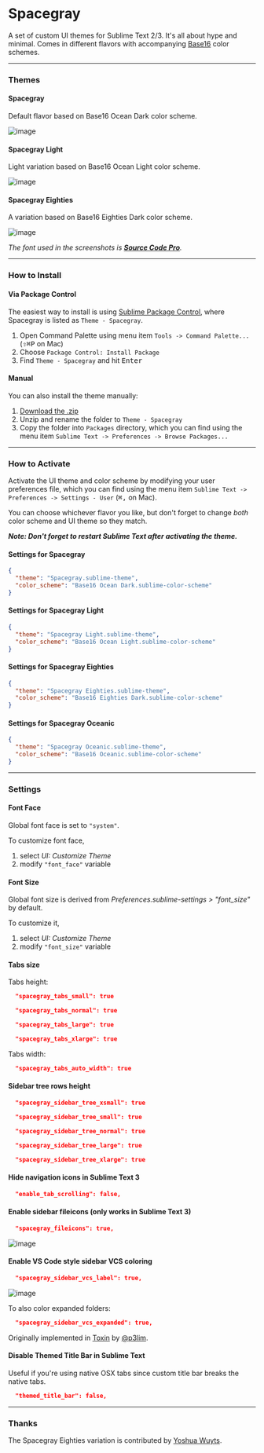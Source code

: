 # Spacegray

A set of custom UI themes for Sublime Text 2/3. It's all about hype and minimal. Comes in different flavors with accompanying [Base16](https://github.com/chriskempson/base16) color schemes.

***

### Themes

#### Spacegray

Default flavor based on Base16 Ocean Dark color scheme.

![image](screenshots/spacegray.png)

#### Spacegray Light

Light variation based on Base16 Ocean Light color scheme.

![image](screenshots/spacegray-light.png)

#### Spacegray Eighties

A variation based on Base16 Eighties Dark color scheme.

![image](screenshots/spacegray-eighties.png)

*The font used in the screenshots is [__Source Code Pro__](https://github.com/adobe-fonts/source-code-pro).*

***

### How to Install

#### Via Package Control

The easiest way to install is using [Sublime Package Control](https://sublime.wbond.net), where Spacegray is listed as `Theme - Spacegray`.

1. Open Command Palette using menu item `Tools -> Command Palette...` (<kbd>⇧</kbd><kbd>⌘</kbd><kbd>P</kbd> on Mac)
2. Choose `Package Control: Install Package`
3. Find `Theme - Spacegray` and hit <kbd>Enter</kbd>

#### Manual

You can also install the theme manually:

1. [Download the .zip](https://github.com/kkga/spacegray/archive/master.zip)
2. Unzip and rename the folder to `Theme - Spacegray`
3. Copy the folder into `Packages` directory, which you can find using the menu item `Sublime Text -> Preferences -> Browse Packages...`

***

### How to Activate

Activate the UI theme and color scheme by modifying your user preferences file, which you can find using the menu item `Sublime Text -> Preferences -> Settings - User` (<kbd>⌘</kbd><kbd>,</kbd> on Mac).

You can choose whichever flavor you like, but don't forget to change *both* color scheme and UI theme so they match.

***Note: Don't forget to restart Sublime Text after activating the theme.***

#### Settings for Spacegray

```json
{
  "theme": "Spacegray.sublime-theme",
  "color_scheme": "Base16 Ocean Dark.sublime-color-scheme"
}
```

#### Settings for Spacegray Light

```json
{
  "theme": "Spacegray Light.sublime-theme",
  "color_scheme": "Base16 Ocean Light.sublime-color-scheme"
}
```

#### Settings for Spacegray Eighties

```json
{
  "theme": "Spacegray Eighties.sublime-theme",
  "color_scheme": "Base16 Eighties Dark.sublime-color-scheme"
}
```

#### Settings for Spacegray Oceanic

```json
{
  "theme": "Spacegray Oceanic.sublime-theme",
  "color_scheme": "Base16 Oceanic.sublime-color-scheme"
}
```

***

### Settings

#### Font Face

Global font face is set to `"system"`.

To customize font face,

1. select _UI: Customize Theme_
2. modify `"font_face"` variable

#### Font Size

Global font size is derived from _Preferences.sublime-settings > "font_size"_ by default.

To customize it, 

1. select _UI: Customize Theme_
2. modify `"font_size"` variable

#### Tabs size

Tabs height:

```json
  "spacegray_tabs_small": true
```
```json
  "spacegray_tabs_normal": true
```
```json
  "spacegray_tabs_large": true
```
```json
  "spacegray_tabs_xlarge": true
```

Tabs width:

```json
  "spacegray_tabs_auto_width": true
```

#### Sidebar tree rows height

```json
  "spacegray_sidebar_tree_xsmall": true
```
```json
  "spacegray_sidebar_tree_small": true
```
```json
  "spacegray_sidebar_tree_normal": true
```
```json
  "spacegray_sidebar_tree_large": true
```
```json
  "spacegray_sidebar_tree_xlarge": true
```

#### Hide navigation icons in Sublime Text 3

```json
  "enable_tab_scrolling": false,
```

#### Enable sidebar fileicons (only works in Sublime Text 3)

```json
  "spacegray_fileicons": true,
```

![image](screenshots/spacegray-fileicons.png)

#### Enable VS Code style sidebar VCS coloring

```json
  "spacegray_sidebar_vcs_label": true,
```

![image](screenshots/spacegray-vcs.png)

To also color expanded folders:

```json
  "spacegray_sidebar_vcs_expanded": true,
```

Originally implemented in [Toxin](https://github.com/p3lim/sublime-toxin) by [@p3lim](https://github.com/p3lim).

#### Disable Themed Title Bar in Sublime Text

Useful if you're using native OSX tabs since custom title bar breaks the native tabs.

```json
  "themed_title_bar": false,
```

***

### Thanks

The Spacegray Eighties variation is contributed by [Yoshua Wuyts](https://github.com/yoshuawuyts).
